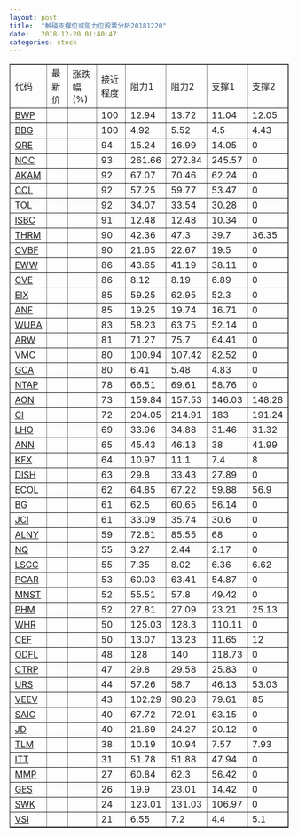 ```yaml
---
layout: post
title:  "触碰支撑位或阻力位股票分析20181220"
date:   2018-12-20 01:40:47
categories: stock
---
```

<script type="text/javascript">
var stockList = []
stockList.push('gb_bwp');
stockList.push('gb_bbg');
stockList.push('gb_qre');
stockList.push('gb_noc');
stockList.push('gb_akam');
stockList.push('gb_ccl');
stockList.push('gb_tol');
stockList.push('gb_isbc');
stockList.push('gb_thrm');
stockList.push('gb_cvbf');
stockList.push('gb_eww');
stockList.push('gb_cve');
stockList.push('gb_eix');
stockList.push('gb_anf');
stockList.push('gb_wuba');
stockList.push('gb_arw');
stockList.push('gb_vmc');
stockList.push('gb_gca');
stockList.push('gb_ntap');
stockList.push('gb_aon');
stockList.push('gb_ci');
stockList.push('gb_lho');
stockList.push('gb_ann');
stockList.push('gb_kfx');
stockList.push('gb_dish');
stockList.push('gb_ecol');
stockList.push('gb_bg');
stockList.push('gb_jci');
stockList.push('gb_alny');
stockList.push('gb_nq');
stockList.push('gb_lscc');
stockList.push('gb_pcar');
stockList.push('gb_mnst');
stockList.push('gb_phm');
stockList.push('gb_whr');
stockList.push('gb_cef');
stockList.push('gb_odfl');
stockList.push('gb_ctrp');
stockList.push('gb_urs');
stockList.push('gb_veev');
stockList.push('gb_saic');
stockList.push('gb_jd');
stockList.push('gb_tlm');
stockList.push('gb_itt');
stockList.push('gb_mmp');
stockList.push('gb_ges');
stockList.push('gb_swk');
stockList.push('gb_vsi');
</script>
<table border="1">
 <tr>
 <td>代码</td>
 <td>最新价</td>
 <td>涨跌幅(%)</td>
 <td>接近程度</td>
 <td>阻力1</td>
 <td>阻力2</td>
 <td>支撑1</td>
 <td>支撑2</td>
</tr>
  <tr id="bwp" class="green">
  <td><a href="http://stock.finance.sina.com.cn/usstock/quotes/BWP.html" target="_blank">BWP</a></td><td></td><td></td><td>100</td><td>12.94</td><td>13.72</td><td>11.04</td><td>12.05</td></tr>
  <tr id="bbg" class="red">
  <td><a href="http://stock.finance.sina.com.cn/usstock/quotes/BBG.html" target="_blank">BBG</a></td><td></td><td></td><td>100</td><td>4.92</td><td>5.52</td><td>4.5</td><td>4.43</td></tr>
  <tr id="qre" class="red">
  <td><a href="http://stock.finance.sina.com.cn/usstock/quotes/QRE.html" target="_blank">QRE</a></td><td></td><td></td><td>94</td><td>15.24</td><td>16.99</td><td>14.05</td><td>0</td></tr>
  <tr id="noc" class="red">
  <td><a href="http://stock.finance.sina.com.cn/usstock/quotes/NOC.html" target="_blank">NOC</a></td><td></td><td></td><td>93</td><td>261.66</td><td>272.84</td><td>245.57</td><td>0</td></tr>
  <tr id="akam" class="green">
  <td><a href="http://stock.finance.sina.com.cn/usstock/quotes/AKAM.html" target="_blank">AKAM</a></td><td></td><td></td><td>92</td><td>67.07</td><td>70.46</td><td>62.24</td><td>0</td></tr>
  <tr id="ccl" class="red">
  <td><a href="http://stock.finance.sina.com.cn/usstock/quotes/CCL.html" target="_blank">CCL</a></td><td></td><td></td><td>92</td><td>57.25</td><td>59.77</td><td>53.47</td><td>0</td></tr>
  <tr id="tol" class="red">
  <td><a href="http://stock.finance.sina.com.cn/usstock/quotes/TOL.html" target="_blank">TOL</a></td><td></td><td></td><td>92</td><td>34.07</td><td>33.54</td><td>30.28</td><td>0</td></tr>
  <tr id="isbc" class="green">
  <td><a href="http://stock.finance.sina.com.cn/usstock/quotes/ISBC.html" target="_blank">ISBC</a></td><td></td><td></td><td>91</td><td>12.48</td><td>12.48</td><td>10.34</td><td>0</td></tr>
  <tr id="thrm" class="green">
  <td><a href="http://stock.finance.sina.com.cn/usstock/quotes/THRM.html" target="_blank">THRM</a></td><td></td><td></td><td>90</td><td>42.36</td><td>47.3</td><td>39.7</td><td>36.35</td></tr>
  <tr id="cvbf" class="green">
  <td><a href="http://stock.finance.sina.com.cn/usstock/quotes/CVBF.html" target="_blank">CVBF</a></td><td></td><td></td><td>90</td><td>21.65</td><td>22.67</td><td>19.5</td><td>0</td></tr>
  <tr id="eww" class="red">
  <td><a href="http://stock.finance.sina.com.cn/usstock/quotes/EWW.html" target="_blank">EWW</a></td><td></td><td></td><td>86</td><td>43.65</td><td>41.19</td><td>38.11</td><td>0</td></tr>
  <tr id="cve" class="green">
  <td><a href="http://stock.finance.sina.com.cn/usstock/quotes/CVE.html" target="_blank">CVE</a></td><td></td><td></td><td>86</td><td>8.12</td><td>8.19</td><td>6.89</td><td>0</td></tr>
  <tr id="eix" class="red">
  <td><a href="http://stock.finance.sina.com.cn/usstock/quotes/EIX.html" target="_blank">EIX</a></td><td></td><td></td><td>85</td><td>59.25</td><td>62.95</td><td>52.3</td><td>0</td></tr>
  <tr id="anf" class="red">
  <td><a href="http://stock.finance.sina.com.cn/usstock/quotes/ANF.html" target="_blank">ANF</a></td><td></td><td></td><td>85</td><td>19.25</td><td>19.74</td><td>16.71</td><td>0</td></tr>
  <tr id="wuba" class="red">
  <td><a href="http://stock.finance.sina.com.cn/usstock/quotes/WUBA.html" target="_blank">WUBA</a></td><td></td><td></td><td>83</td><td>58.23</td><td>63.75</td><td>52.14</td><td>0</td></tr>
  <tr id="arw" class="red">
  <td><a href="http://stock.finance.sina.com.cn/usstock/quotes/ARW.html" target="_blank">ARW</a></td><td></td><td></td><td>81</td><td>71.27</td><td>75.7</td><td>64.41</td><td>0</td></tr>
  <tr id="vmc" class="red">
  <td><a href="http://stock.finance.sina.com.cn/usstock/quotes/VMC.html" target="_blank">VMC</a></td><td></td><td></td><td>80</td><td>100.94</td><td>107.42</td><td>82.52</td><td>0</td></tr>
  <tr id="gca" class="green">
  <td><a href="http://stock.finance.sina.com.cn/usstock/quotes/GCA.html" target="_blank">GCA</a></td><td></td><td></td><td>80</td><td>6.41</td><td>5.48</td><td>4.83</td><td>0</td></tr>
  <tr id="ntap" class="green">
  <td><a href="http://stock.finance.sina.com.cn/usstock/quotes/NTAP.html" target="_blank">NTAP</a></td><td></td><td></td><td>78</td><td>66.51</td><td>69.61</td><td>58.76</td><td>0</td></tr>
  <tr id="aon" class="green">
  <td><a href="http://stock.finance.sina.com.cn/usstock/quotes/AON.html" target="_blank">AON</a></td><td></td><td></td><td>73</td><td>159.84</td><td>157.53</td><td>146.03</td><td>148.28</td></tr>
  <tr id="ci" class="green">
  <td><a href="http://stock.finance.sina.com.cn/usstock/quotes/CI.html" target="_blank">CI</a></td><td></td><td></td><td>72</td><td>204.05</td><td>214.91</td><td>183</td><td>191.24</td></tr>
  <tr id="lho" class="green">
  <td><a href="http://stock.finance.sina.com.cn/usstock/quotes/LHO.html" target="_blank">LHO</a></td><td></td><td></td><td>69</td><td>33.96</td><td>34.88</td><td>31.46</td><td>31.32</td></tr>
  <tr id="ann" class="red">
  <td><a href="http://stock.finance.sina.com.cn/usstock/quotes/ANN.html" target="_blank">ANN</a></td><td></td><td></td><td>65</td><td>45.43</td><td>46.13</td><td>38</td><td>41.99</td></tr>
  <tr id="kfx" class="green">
  <td><a href="http://stock.finance.sina.com.cn/usstock/quotes/KFX.html" target="_blank">KFX</a></td><td></td><td></td><td>64</td><td>10.97</td><td>11.1</td><td>7.4</td><td>8</td></tr>
  <tr id="dish" class="red">
  <td><a href="http://stock.finance.sina.com.cn/usstock/quotes/DISH.html" target="_blank">DISH</a></td><td></td><td></td><td>63</td><td>29.8</td><td>33.43</td><td>27.89</td><td>0</td></tr>
  <tr id="ecol" class="red">
  <td><a href="http://stock.finance.sina.com.cn/usstock/quotes/ECOL.html" target="_blank">ECOL</a></td><td></td><td></td><td>62</td><td>64.85</td><td>67.22</td><td>59.88</td><td>56.9</td></tr>
  <tr id="bg" class="green">
  <td><a href="http://stock.finance.sina.com.cn/usstock/quotes/BG.html" target="_blank">BG</a></td><td></td><td></td><td>61</td><td>62.5</td><td>60.65</td><td>56.14</td><td>0</td></tr>
  <tr id="jci" class="green">
  <td><a href="http://stock.finance.sina.com.cn/usstock/quotes/JCI.html" target="_blank">JCI</a></td><td></td><td></td><td>61</td><td>33.09</td><td>35.74</td><td>30.6</td><td>0</td></tr>
  <tr id="alny" class="green">
  <td><a href="http://stock.finance.sina.com.cn/usstock/quotes/ALNY.html" target="_blank">ALNY</a></td><td></td><td></td><td>59</td><td>72.81</td><td>85.55</td><td>68</td><td>0</td></tr>
  <tr id="nq" class="green">
  <td><a href="http://stock.finance.sina.com.cn/usstock/quotes/NQ.html" target="_blank">NQ</a></td><td></td><td></td><td>55</td><td>3.27</td><td>2.44</td><td>2.17</td><td>0</td></tr>
  <tr id="lscc" class="green">
  <td><a href="http://stock.finance.sina.com.cn/usstock/quotes/LSCC.html" target="_blank">LSCC</a></td><td></td><td></td><td>55</td><td>7.35</td><td>8.02</td><td>6.36</td><td>6.62</td></tr>
  <tr id="pcar" class="green">
  <td><a href="http://stock.finance.sina.com.cn/usstock/quotes/PCAR.html" target="_blank">PCAR</a></td><td></td><td></td><td>53</td><td>60.03</td><td>63.41</td><td>54.87</td><td>0</td></tr>
  <tr id="mnst" class="green">
  <td><a href="http://stock.finance.sina.com.cn/usstock/quotes/MNST.html" target="_blank">MNST</a></td><td></td><td></td><td>52</td><td>55.51</td><td>57.8</td><td>49.42</td><td>0</td></tr>
  <tr id="phm" class="red">
  <td><a href="http://stock.finance.sina.com.cn/usstock/quotes/PHM.html" target="_blank">PHM</a></td><td></td><td></td><td>52</td><td>27.81</td><td>27.09</td><td>23.21</td><td>25.13</td></tr>
  <tr id="whr" class="green">
  <td><a href="http://stock.finance.sina.com.cn/usstock/quotes/WHR.html" target="_blank">WHR</a></td><td></td><td></td><td>50</td><td>125.03</td><td>128.3</td><td>110.11</td><td>0</td></tr>
  <tr id="cef" class="green">
  <td><a href="http://stock.finance.sina.com.cn/usstock/quotes/CEF.html" target="_blank">CEF</a></td><td></td><td></td><td>50</td><td>13.07</td><td>13.23</td><td>11.65</td><td>12</td></tr>
  <tr id="odfl" class="red">
  <td><a href="http://stock.finance.sina.com.cn/usstock/quotes/ODFL.html" target="_blank">ODFL</a></td><td></td><td></td><td>48</td><td>128</td><td>140</td><td>118.73</td><td>0</td></tr>
  <tr id="ctrp" class="green">
  <td><a href="http://stock.finance.sina.com.cn/usstock/quotes/CTRP.html" target="_blank">CTRP</a></td><td></td><td></td><td>47</td><td>29.8</td><td>29.58</td><td>25.83</td><td>0</td></tr>
  <tr id="urs" class="green">
  <td><a href="http://stock.finance.sina.com.cn/usstock/quotes/URS.html" target="_blank">URS</a></td><td></td><td></td><td>44</td><td>57.26</td><td>58.7</td><td>46.13</td><td>53.03</td></tr>
  <tr id="veev" class="green">
  <td><a href="http://stock.finance.sina.com.cn/usstock/quotes/VEEV.html" target="_blank">VEEV</a></td><td></td><td></td><td>43</td><td>102.29</td><td>98.28</td><td>79.61</td><td>85</td></tr>
  <tr id="saic" class="red">
  <td><a href="http://stock.finance.sina.com.cn/usstock/quotes/SAIC.html" target="_blank">SAIC</a></td><td></td><td></td><td>40</td><td>67.72</td><td>72.91</td><td>63.15</td><td>0</td></tr>
  <tr id="jd" class="green">
  <td><a href="http://stock.finance.sina.com.cn/usstock/quotes/JD.html" target="_blank">JD</a></td><td></td><td></td><td>40</td><td>21.69</td><td>24.27</td><td>20.12</td><td>0</td></tr>
  <tr id="tlm" class="green">
  <td><a href="http://stock.finance.sina.com.cn/usstock/quotes/TLM.html" target="_blank">TLM</a></td><td></td><td></td><td>38</td><td>10.19</td><td>10.94</td><td>7.57</td><td>7.93</td></tr>
  <tr id="itt" class="green">
  <td><a href="http://stock.finance.sina.com.cn/usstock/quotes/ITT.html" target="_blank">ITT</a></td><td></td><td></td><td>31</td><td>51.78</td><td>51.88</td><td>47.94</td><td>0</td></tr>
  <tr id="mmp" class="green">
  <td><a href="http://stock.finance.sina.com.cn/usstock/quotes/MMP.html" target="_blank">MMP</a></td><td></td><td></td><td>27</td><td>60.84</td><td>62.3</td><td>56.42</td><td>0</td></tr>
  <tr id="ges" class="red">
  <td><a href="http://stock.finance.sina.com.cn/usstock/quotes/GES.html" target="_blank">GES</a></td><td></td><td></td><td>26</td><td>19.9</td><td>23.01</td><td>14.42</td><td>0</td></tr>
  <tr id="swk" class="red">
  <td><a href="http://stock.finance.sina.com.cn/usstock/quotes/SWK.html" target="_blank">SWK</a></td><td></td><td></td><td>24</td><td>123.01</td><td>131.03</td><td>106.97</td><td>0</td></tr>
  <tr id="vsi" class="green">
  <td><a href="http://stock.finance.sina.com.cn/usstock/quotes/VSI.html" target="_blank">VSI</a></td><td></td><td></td><td>21</td><td>6.55</td><td>7.2</td><td>4.4</td><td>5.1</td></tr>
</table>
